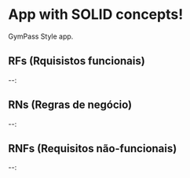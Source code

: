# App with SOLID concepts!

GymPass Style app.

## RFs (Rquisistos funcionais)

--:

## RNs (Regras de negócio)

--:

## RNFs (Requisitos não-funcionais)

--:
